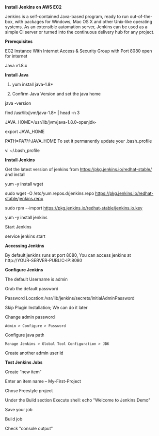 **Install Jenkins on AWS EC2**

Jenkins is a self-contained Java-based program, ready to run out-of-the-box, with packages for Windows, Mac OS X and other Unix-like operating systems. As an extensible automation server, Jenkins can be used as a simple CI server or turned into the continuous delivery hub for any project.

**Prerequisites**

EC2 Instance With Internet Access & Security Group with Port 8080 open for internet

Java v1.8.x

**Install Java**

1. yum install java-1.8*

2. Confirm Java Version and set the java home

java -version

find /usr/lib/jvm/java-1.8* | head -n 3

JAVA_HOME=/usr/lib/jvm/java-1.8.0-openjdk-<Java version which seen in the above output>

export JAVA_HOME

PATH=$PATH:$JAVA_HOME
 To set it permanently update your .bash_profile

vi ~/.bash_profile

**Install Jenkins**

Get the latest version of jenkins from https://pkg.jenkins.io/redhat-stable/ and install

yum -y install wget

sudo wget -O /etc/yum.repos.d/jenkins.repo https://pkg.jenkins.io/redhat-stable/jenkins.repo

sudo rpm --import https://pkg.jenkins.io/redhat-stable/jenkins.io.key

yum -y install jenkins


Start Jenkins

service jenkins start

**Accessing Jenkins**

By default jenkins runs at port 8080, You can access jenkins at
http://YOUR-SERVER-PUBLIC-IP:8080

**Configure Jenkins**

The default Username is admin

Grab the default password

Password Location:/var/lib/jenkins/secrets/initialAdminPassword

Skip Plugin Installation; We can do it later

Change admin password

    Admin > Configure > Password
    
Configure java path

    Manage Jenkins > Global Tool Configuration > JDK

Create another admin user id

**Test Jenkins Jobs**

Create “new item”

Enter an item name – My-First-Project

Chose Freestyle project

Under the Build section Execute shell: echo "Welcome to Jenkins Demo"

Save your job

Build job

Check "console output"
